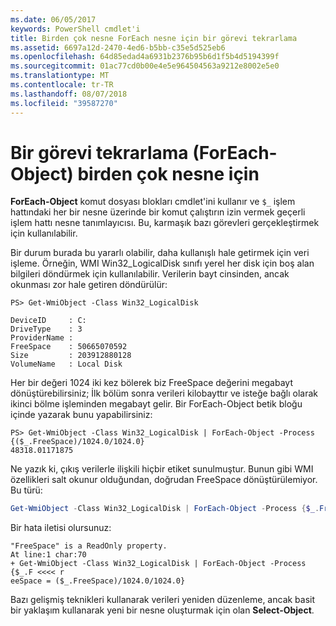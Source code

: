 ```yaml
---
ms.date: 06/05/2017
keywords: PowerShell cmdlet'i
title: Birden çok nesne ForEach nesne için bir görevi tekrarlama
ms.assetid: 6697a12d-2470-4ed6-b5bb-c35e5d525eb6
ms.openlocfilehash: 64d85edad4a6931b2376b95b6d1f5b4d5194399f
ms.sourcegitcommit: 01ac77cd0b00e4e5e964504563a9212e8002e5e0
ms.translationtype: MT
ms.contentlocale: tr-TR
ms.lasthandoff: 08/07/2018
ms.locfileid: "39587270"
---
```

# <a name="repeating-a-task-for-multiple-objects-foreach-object"></a>Bir görevi tekrarlama (ForEach-Object) birden çok nesne için

**ForEach-Object** komut dosyası blokları cmdlet'ini kullanır ve `$_` işlem hattındaki her bir nesne üzerinde bir komut çalıştırın izin vermek geçerli işlem hattı nesne tanımlayıcısı. Bu, karmaşık bazı görevleri gerçekleştirmek için kullanılabilir.

Bir durum burada bu yararlı olabilir, daha kullanışlı hale getirmek için veri işleme. Örneğin, WMI Win32_LogicalDisk sınıfı yerel her disk için boş alan bilgileri döndürmek için kullanılabilir. Verilerin bayt cinsinden, ancak okunması zor hale getiren döndürülür:

```
PS> Get-WmiObject -Class Win32_LogicalDisk

DeviceID     : C:
DriveType    : 3
ProviderName :
FreeSpace    : 50665070592
Size         : 203912880128
VolumeName   : Local Disk
```

Her bir değeri 1024 iki kez bölerek biz FreeSpace değerini megabayt dönüştürebilirsiniz; İlk bölüm sonra verileri kilobayttır ve isteğe bağlı olarak ikinci bölme işleminden megabayt gelir. Bir ForEach-Object betik bloğu içinde yazarak bunu yapabilirsiniz:

```
PS> Get-WmiObject -Class Win32_LogicalDisk | ForEach-Object -Process {($_.FreeSpace)/1024.0/1024.0}
48318.01171875
```

Ne yazık ki, çıkış verilerle ilişkili hiçbir etiket sunulmuştur. Bunun gibi WMI özellikleri salt okunur olduğundan, doğrudan FreeSpace dönüştürülemiyor. Bu türü:

```powershell
Get-WmiObject -Class Win32_LogicalDisk | ForEach-Object -Process {$_.FreeSpace = ($_.FreeSpace)/1024.0/1024.0}
```

Bir hata iletisi olursunuz:

```output
"FreeSpace" is a ReadOnly property.
At line:1 char:70
+ Get-WmiObject -Class Win32_LogicalDisk | ForEach-Object -Process {$_.F <<<< r
eeSpace = ($_.FreeSpace)/1024.0/1024.0}
```

Bazı gelişmiş teknikleri kullanarak verileri yeniden düzenleme, ancak basit bir yaklaşım kullanarak yeni bir nesne oluşturmak için olan **Select-Object**.